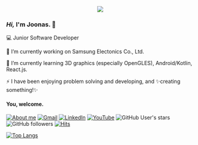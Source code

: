 <div align="center">

<img src="https://gist.githubusercontent.com/joonas-yoon/eaa21da8e34a4304efaf2892299d9251/raw/ac6f896609bf27855da83e22d0fc55f943595e61/joona_animation_logo.gif">

</div>

### _Hi,_ I'm Joonas. 👋

💻 Junior Software Developer

🔭 I’m currently working on Samsung Electonics Co., Ltd.

🌱 I’m currently learning 3D graphics (especially OpenGLES), Android/Kotlin, React.js.

⚡ I have been enjoying problem solving and developing, and ✨creating something!✨

#### You, welcome.

[![About me](https://img.shields.io/badge/Who%20Am%20I-3a4a4a?style=flat&link=https://www.joonas.io)](https://www.joonas.io) [![Gmail](https://img.shields.io/badge/Gmail-d14836?style=flat&logo=Gmail&logoColor=white&link=mailto:joonas.yoon@gmail.com)](mailto:joonas.yoon@gmail.com) [![LinkedIn](https://img.shields.io/badge/LinkedIn-blue?style=flat&logo=Linkedin&logoColor=white&link=https://www.linkedin.com/in/joona-yoon/)](https://www.linkedin.com/in/joona-yoon/) [![YouTube](https://img.shields.io/badge/YouTube-FF0000?style=flat&logo=YouTube&logoColor=white&link=https://www.youtube.com/channel/UCW_Xd7_XypcKPVvIQV8f6cA)](https://www.youtube.com/channel/UCW_Xd7_XypcKPVvIQV8f6cA) ![GitHub User's stars](https://img.shields.io/github/stars/joonas-yoon?logo=github) ![GitHub followers](https://img.shields.io/github/followers/joonas-yoon?logo=github) [![Hits](https://hits.seeyoufarm.com/api/count/incr/badge.svg?url=https%3A%2F%2Fgithub.com%2Fjoonas-yoon%2Fhit-counter)](https://hits.seeyoufarm.com)

[![Top Langs](https://github-readme-stats.vercel.app/api/top-langs/?username=joonas-yoon&layout=compact)](https://github.com/anuraghazra/github-readme-stats)

